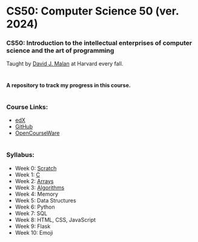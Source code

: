 # CS50: Computer Science 50 (ver. 2024)

### CS50: Introduction to the intellectual enterprises of computer science and the art of programming

Taught by [David J. Malan](https://github.com/dmalan) at Harvard every fall.

#

#### A repository to track my progress in this course.

#
### Course Links:
- [edX](https://www.edx.org/course/introduction-computer-science-harvardx-cs50x)
- [GitHub](https://github.com/cs50)
- [OpenCourseWare](https://cs50.harvard.edu/x/2024/)

#
### Syllabus:

- Week 0: [Scratch](https://cs50.harvard.edu/x/2024/weeks/0/)
- Week 1: [C](https://cs50.harvard.edu/x/2024/weeks/1/)
- Week 2: [Arrays](https://cs50.harvard.edu/x/2024/weeks/2/)
- Week 3: [Algorithms](https://cs50.harvard.edu/x/2024/weeks/3/)
- Week 4: Memory
- Week 5: Data Structures
- Week 6: Python
- Week 7: SQL
- Week 8: HTML, CSS, JavaScript
- Week 9: Flask
- Week 10: Emoji
